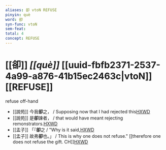 ```yaml
---
aliases: 卻 vtoN REFUSE
pinyin: què
word: 卻
syn-func: vtoN
sem-feat: 
total: 4
concept: REFUSE 
---
```

# [[卻]] *[[què]]*  [[uuid-fbfb2371-2537-4a99-a876-41b15ec2463c|vtoN]] [[REFUSE]]
refuse off-hand
 - [[說苑]] 今我**卻**之， / Supposing now that I had rejected this[HXWD](https://hxwd.org/textview.html?location=CH1a0907_CHANT_001-36a.13)
 - [[說苑]] 是**卻**諫者， / that would have meant rejecting remonstrators.[HXWD](https://hxwd.org/textview.html?location=CH1a0907_CHANT_001-36a.14)
 - [[孟子]] 「『**卻**之 / "Why is it said,[HXWD](https://hxwd.org/textview.html?location=KR1h0001_tls_010-12a.3)
 - [[孟子]] 故弗**卻**也。」 / This is why one does not refuse." [[therefore one does not refuse the gift. CH]][HXWD](https://hxwd.org/textview.html?location=KR1h0001_tls_010-14a.1)